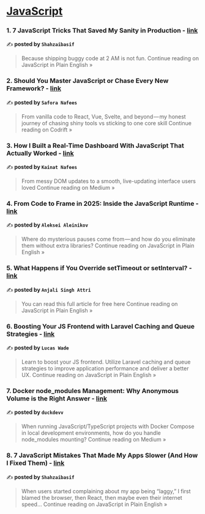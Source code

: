 
<h1><a href=https://medium.com/tag/javascript-development/recommended target="_blank" rel="noopener noreferrer">JavaScript</a></h1>
<h3>1. 7 JavaScript Tricks That Saved My Sanity in Production - <a href="https://javascript.plainenglish.io/7-javascript-tricks-that-saved-my-sanity-in-production-df6316679cf9?source=rss------javascript_development-5" target="_blank" rel="noopener noreferrer">link</a></h3>

✍️ **posted by `Shahzaibasif`**

<blockquote>Because shipping buggy code at 2 AM is not fun.
Continue reading on JavaScript in Plain English »</blockquote>

<h3>2. Should You Master JavaScript or Chase Every New Framework? - <a href="https://medium.com/codrift/should-you-master-javascript-or-chase-every-new-framework-c85c0835671b?source=rss------javascript_development-5" target="_blank" rel="noopener noreferrer">link</a></h3>

✍️ **posted by `Safora Nafees`**

<blockquote>From vanilla code to React, Vue, Svelte, and beyond — my honest journey of chasing shiny tools vs sticking to one core skill
Continue reading on Codrift »</blockquote>

<h3>3. How I Built a Real-Time Dashboard With JavaScript That Actually Worked - <a href="https://medium.com/@kainatnafees/how-i-built-a-real-time-dashboard-with-javascript-that-actually-worked-de67d4c8f499?source=rss------javascript_development-5" target="_blank" rel="noopener noreferrer">link</a></h3>

✍️ **posted by `Kainat Nafees`**

<blockquote>From messy DOM updates to a smooth, live-updating interface users loved
Continue reading on Medium »</blockquote>

<h3>4. From Code to Frame in 2025: Inside the JavaScript Runtime - <a href="https://javascript.plainenglish.io/from-code-to-frame-in-2025-inside-the-javascript-runtime-e6540df40b3e?source=rss------javascript_development-5" target="_blank" rel="noopener noreferrer">link</a></h3>

✍️ **posted by `Aleksei Aleinikov`**

<blockquote>Where do mysterious pauses come from — and how do you eliminate them without extra libraries?
Continue reading on JavaScript in Plain English »</blockquote>

<h3>5. What Happens if You Override setTimeout or setInterval? - <a href="https://javascript.plainenglish.io/what-happens-if-you-override-settimeout-or-setinterval-03146470374f?source=rss------javascript_development-5" target="_blank" rel="noopener noreferrer">link</a></h3>

✍️ **posted by `Anjali Singh Attri`**

<blockquote>You can read this full article for free here
Continue reading on JavaScript in Plain English »</blockquote>

<h3>6. Boosting Your JS Frontend with Laravel Caching and Queue Strategies - <a href="https://javascript.plainenglish.io/boosting-your-js-frontend-with-laravel-caching-and-queue-strategies-b7630fee1493?source=rss------javascript_development-5" target="_blank" rel="noopener noreferrer">link</a></h3>

✍️ **posted by `Lucas Wade`**

<blockquote>Learn to boost your JS frontend. Utilize Laravel caching and queue strategies to improve application performance and deliver a better UX.
Continue reading on JavaScript in Plain English »</blockquote>

<h3>7. Docker node_modules Management: Why Anonymous Volume is the Right Answer - <a href="https://medium.com/@duckdevv/docker-node-modules-management-why-anonymous-volume-is-the-right-answer-247fbc14c481?source=rss------javascript_development-5" target="_blank" rel="noopener noreferrer">link</a></h3>

✍️ **posted by `duckdevv`**

<blockquote>When running JavaScript/TypeScript projects with Docker Compose in local development environments, how do you handle node_modules mounting?
Continue reading on Medium »</blockquote>

<h3>8. 7 JavaScript Mistakes That Made My Apps Slower (And How I Fixed Them) - <a href="https://javascript.plainenglish.io/7-javascript-mistakes-that-made-my-apps-slower-and-how-i-fixed-them-33a5db302e00?source=rss------javascript_development-5" target="_blank" rel="noopener noreferrer">link</a></h3>

✍️ **posted by `Shahzaibasif`**

<blockquote>When users started complaining about my app being “laggy,” I first blamed the browser, then React, then maybe even their internet speed…
Continue reading on JavaScript in Plain English »</blockquote>

